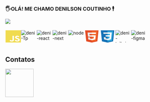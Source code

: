 <div>
<h3> 🖐OLÁ! ME CHAMO DENILSON COUTINHO 🕴</h3>
</div>
<div align="left" dir="auto"> 	
  <a href="https://github.com/DenilsonCoutinho">
  <img height="180em" src="https://github-readme-stats.vercel.app/api/top-langs/?username=DenilsonCoutinho&amp;layout=compact&amp;langs_count=7&amp;theme=tokyonight](https://github-readme-stats.vercel.app/api/top-langs/?username=DenilsonCoutinho&hide_progress=true)" style="max-width: 100%;">
<!--     <img height="180em" src="https://github-readme-stats.vercel.app/api?username=DenilsonCoutinho&amp;show_icons=true&amp;theme=tokyonight&amp;include_all_commits=true&amp;count_private=true](https://github-readme-stats.vercel.app/api?username=DenilsonCoutinho&show_icons=true&theme=radical)" style="max-width: 100%;"> -->
</a>
 </div>
<div dir="auto"><br>
  <img align="left" alt="deni-Js" height="40" width="50" src="https://raw.githubusercontent.com/devicons/devicon/master/icons/javascript/javascript-plain.svg"">
  <img  align="left" alt="deni-Tp" height="40" width="50" src="https://cdn.jsdelivr.net/gh/devicons/devicon/icons/typescript/typescript-original.svg" /> 
  <img align="left"  alt="deni-react" height="40" width="50" src="https://cdn.jsdelivr.net/gh/devicons/devicon/icons/react/react-original.svg" />
  <img align="left"  alt="deni-next" height="40" width="50" src="https://cdn.jsdelivr.net/gh/devicons/devicon/icons/nextjs/nextjs-original-wordmark.svg"/> 
            <img align="left"  alt="node" height="40" width="50" src="https://cdn.jsdelivr.net/gh/devicons/devicon@latest/icons/nodejs/nodejs-original-wordmark.svg" />
  <img align="left" alt="deni-HTML" height="40" width="50" src="https://raw.githubusercontent.com/devicons/devicon/master/icons/html5/html5-original.svg" >
  <img align="left" alt="deni-CSS" height="40" width="50" src="https://raw.githubusercontent.com/devicons/devicon/master/icons/css3/css3-original.svg">
  <img align="left"  alt="deni-tailwind" height="40" width="50" src="https://cdn.jsdelivr.net/gh/devicons/devicon@latest/icons/tailwindcss/tailwindcss-original.svg" ;/>
  <img align="left"  alt="deni-figma" height="40" width="50"  src="https://cdn.jsdelivr.net/gh/devicons/devicon/icons/figma/figma-original.svg" />                 
</div>
<br/> <br/> <br/> 
<h2>Contatos</h2>
<div dir="auto">
<a href="https://www.linkedin.com/in/denilson-c-silva" target="_blank"><img height="90" width="90" src="https://github.com/DenilsonCoutinho/DenilsonCoutinho/assets/94764138/cbd5aefa-0edd-40d0-a75a-49e05d00bb0a" /></a>
</div>


